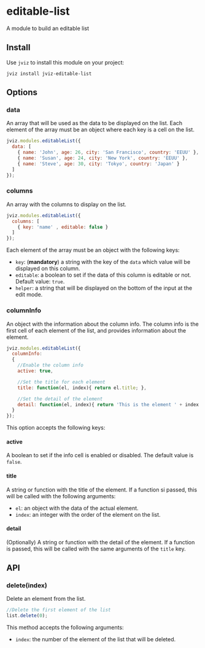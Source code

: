 # editable-list

A module to build an editable list

## Install

Use `jviz` to install this module on your project:

```
jviz install jviz-editable-list
```

## Options

### data

An array that will be used as the data to be displayed on the list. Each element of the array must be an object where each key is a cell on the list.

```javascript
jviz.modules.editableList({
  data: [
    { name: 'John', age: 26, city: 'San Francisco', country: 'EEUU' },
    { name: 'Susan', age: 24, city: 'New York', country: 'EEUU' },
    { name: 'Steve', age: 30, city: 'Tokyo', country: 'Japan' }
  ]
});
```

### columns

An array with the columns to display on the list.

```javascript
jviz.modules.editableList({
  columns: [
    { key: 'name' , editable: false }
  ]
});
```

Each element of the array must be an object with the following keys:

- `key`: (**mandatory**) a string with the key of the `data` which value will be displayed on this column.
- `editable`: a boolean to set if the data of this column is editable or not. Default value: `true`.
- `helper`: a string that will be displayed on the bottom of the input at the edit mode.


### columnInfo

An object with the information about the column info. The column info is the first cell of each element of the list, and provides information about the element.

```javascript
jviz.modules.editableList({
  columnInfo:
  {
    //Enable the column info
    active: true,

    //Set the title for each element
    title: function(el, index){ return el.title; },

    //Set the detail of the element
    detail: function(el, index){ return 'This is the element ' + index + ' of my list.'; }
  }
});
```

This option accepts the following keys:

#### active

A boolean to set if the info cell is enabled or disabled. The default value is `false`.

#### title

A string or function with the title of the element. If a function si passed, this will be called with the following arguments:

- `el`: an object with the data of the actual element.
- `index`: an integer with the order of the element on the list.

#### detail

(Optionally) A string or function with the detail of the element. If a function is passed, this will be called with the same arguments of the `title` key.

## API

### delete(index)

Delete an element from the list.

```javascript
//Delete the first element of the list
list.delete(0);
```

This method accepts the following arguments:

- `index`: the number of the element of the list that will be deleted.
